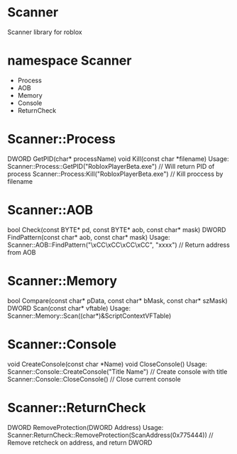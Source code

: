 # Scanner
Scanner library for roblox

# namespace Scanner
- Process
- AOB
- Memory
- Console
- ReturnCheck

# Scanner::Process
DWORD GetPID(char* processName)
void Kill(const char *filename)
Usage:
Scanner::Process::GetPID("RobloxPlayerBeta.exe") // Will return PID of process
Scanner::Process:Kill("RobloxPlayerBeta.exe") // Kill proccess by filename

# Scanner::AOB
bool Check(const BYTE* pd, const BYTE* aob, const char* mask)
DWORD FindPattern(const char* aob, const char* mask)
Usage:
Scanner::AOB::FindPattern("\xCC\xCC\xCC\xCC", "xxxx") // Return address from AOB

# Scanner::Memory
bool Compare(const char* pData, const char* bMask, const char* szMask)
DWORD Scan(const char* vftable)
Usage:
Scanner::Memory::Scan((char*)&ScriptContextVFTable)

# Scanner::Console
void CreateConsole(const char *Name)
void CloseConsole()
Usage:
Scanner::Console::CreateConsole("Title Name") // Create console with title
Scanner::Console::CloseConsole() // Close current console

# Scanner::ReturnCheck
DWORD RemoveProtection(DWORD Address)
Usage:
Scanner:ReturnCheck::RemoveProtection(ScanAddress(0x775444)) // Remove retcheck on address, and return DWORD
